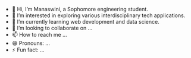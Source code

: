 - 👋 Hi, I’m Manaswini, a Sophomore engineering student.
- 👀 I’m interested in exploring various interdisciplinary tech applications.
- 🌱 I’m currently learning web development and data science.
- 💞️ I’m looking to collaborate on ...
- 📫 How to reach me ...
- 😄 Pronouns: ...
- ⚡ Fun fact: ...

<!---
Manaswini27/Manaswini27 is a ✨ special ✨ repository because its `README.md` (this file) appears on your GitHub profile.
You can click the Preview link to take a look at your changes.
--->
